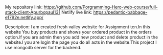 My repository link: https://github.com/Porgramming-Hero-web-course/full-stack-client-Apurbopaul131
Netlify live link: https://pedantic-babbage-e1792e.netlify.app/

Description: I am created fresh valley website for Assignment ten.In this website You buy products and shows your ordered product in the orders option.If you are admin then you add new product and delete product in the website.I you are login the page you do all acts in the website.This project I use mongodb server for the backend.
